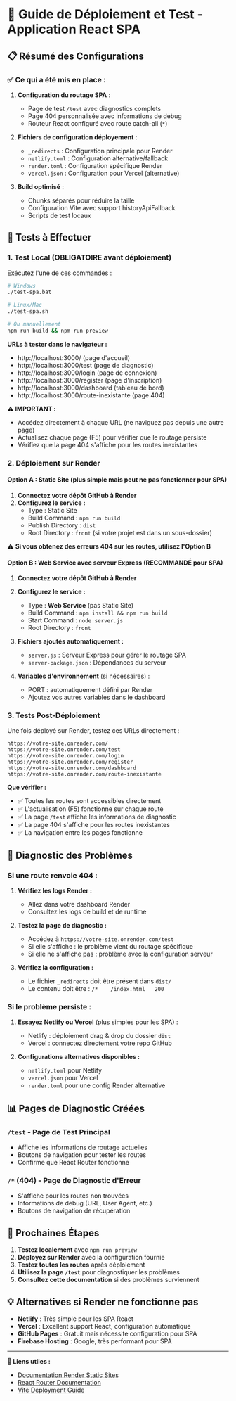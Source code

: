 # 🚀 Guide de Déploiement et Test - Application React SPA

## 📋 Résumé des Configurations

### ✅ Ce qui a été mis en place :

1. **Configuration du routage SPA** :
   - Page de test `/test` avec diagnostics complets
   - Page 404 personnalisée avec informations de debug
   - Routeur React configuré avec route catch-all (`*`)

2. **Fichiers de configuration déployement** :
   - `_redirects` : Configuration principale pour Render
   - `netlify.toml` : Configuration alternative/fallback
   - `render.toml` : Configuration spécifique Render
   - `vercel.json` : Configuration pour Vercel (alternative)

3. **Build optimisé** :
   - Chunks séparés pour réduire la taille
   - Configuration Vite avec support historyApiFallback
   - Scripts de test locaux

## 🧪 Tests à Effectuer

### 1. Test Local (OBLIGATOIRE avant déploiement)

Exécutez l'une de ces commandes :
```bash
# Windows
./test-spa.bat

# Linux/Mac
./test-spa.sh

# Ou manuellement
npm run build && npm run preview
```

**URLs à tester dans le navigateur :**
- http://localhost:3000/ (page d'accueil)
- http://localhost:3000/test (page de diagnostic)
- http://localhost:3000/login (page de connexion)
- http://localhost:3000/register (page d'inscription)
- http://localhost:3000/dashboard (tableau de bord)
- http://localhost:3000/route-inexistante (page 404)

**⚠️ IMPORTANT :** 
- Accédez directement à chaque URL (ne naviguez pas depuis une autre page)
- Actualisez chaque page (F5) pour vérifier que le routage persiste
- Vérifiez que la page 404 s'affiche pour les routes inexistantes

### 2. Déploiement sur Render

#### Option A : Static Site (plus simple mais peut ne pas fonctionner pour SPA)

1. **Connectez votre dépôt GitHub à Render**
2. **Configurez le service :**
   - Type : Static Site
   - Build Command : `npm run build`
   - Publish Directory : `dist`
   - Root Directory : `front` (si votre projet est dans un sous-dossier)

⚠️ **Si vous obtenez des erreurs 404 sur les routes, utilisez l'Option B**

#### Option B : Web Service avec serveur Express (RECOMMANDÉ pour SPA)

1. **Connectez votre dépôt GitHub à Render**
2. **Configurez le service :**
   - Type : **Web Service** (pas Static Site)
   - Build Command : `npm install && npm run build`
   - Start Command : `node server.js`
   - Root Directory : `front`
   
3. **Fichiers ajoutés automatiquement :**
   - `server.js` : Serveur Express pour gérer le routage SPA
   - `server-package.json` : Dépendances du serveur

4. **Variables d'environnement** (si nécessaires) :
   - PORT : automatiquement défini par Render
   - Ajoutez vos autres variables dans le dashboard

### 3. Tests Post-Déploiement

Une fois déployé sur Render, testez ces URLs directement :

```
https://votre-site.onrender.com/
https://votre-site.onrender.com/test
https://votre-site.onrender.com/login  
https://votre-site.onrender.com/register
https://votre-site.onrender.com/dashboard
https://votre-site.onrender.com/route-inexistante
```

**Que vérifier :**
- ✅ Toutes les routes sont accessibles directement
- ✅ L'actualisation (F5) fonctionne sur chaque route
- ✅ La page `/test` affiche les informations de diagnostic
- ✅ La page 404 s'affiche pour les routes inexistantes
- ✅ La navigation entre les pages fonctionne

## 🔧 Diagnostic des Problèmes

### Si une route renvoie 404 :

1. **Vérifiez les logs Render :**
   - Allez dans votre dashboard Render
   - Consultez les logs de build et de runtime

2. **Testez la page de diagnostic :**
   - Accédez à `https://votre-site.onrender.com/test`
   - Si elle s'affiche : le problème vient du routage spécifique
   - Si elle ne s'affiche pas : problème avec la configuration serveur

3. **Vérifiez la configuration :**
   - Le fichier `_redirects` doit être présent dans `dist/`
   - Le contenu doit être : `/*    /index.html   200`

### Si le problème persiste :

1. **Essayez Netlify ou Vercel** (plus simples pour les SPA) :
   - Netlify : déploiement drag & drop du dossier `dist`
   - Vercel : connectez directement votre repo GitHub

2. **Configurations alternatives disponibles :**
   - `netlify.toml` pour Netlify
   - `vercel.json` pour Vercel
   - `render.toml` pour une config Render alternative

## 📊 Pages de Diagnostic Créées

### `/test` - Page de Test Principal
- Affiche les informations de routage actuelles
- Boutons de navigation pour tester les routes
- Confirme que React Router fonctionne

### `/*` (404) - Page de Diagnostic d'Erreur  
- S'affiche pour les routes non trouvées
- Informations de debug (URL, User Agent, etc.)
- Boutons de navigation de récupération

## 🎯 Prochaines Étapes

1. **Testez localement** avec `npm run preview`
2. **Déployez sur Render** avec la configuration fournie
3. **Testez toutes les routes** après déploiement
4. **Utilisez la page `/test`** pour diagnostiquer les problèmes
5. **Consultez cette documentation** si des problèmes surviennent

## 💡 Alternatives si Render ne fonctionne pas

- **Netlify** : Très simple pour les SPA React
- **Vercel** : Excellent support React, configuration automatique
- **GitHub Pages** : Gratuit mais nécessite configuration pour SPA
- **Firebase Hosting** : Google, très performant pour SPA

---

**🔗 Liens utiles :**
- [Documentation Render Static Sites](https://render.com/docs/static-sites)
- [React Router Documentation](https://reactrouter.com/)
- [Vite Deployment Guide](https://vitejs.dev/guide/static-deploy.html)
